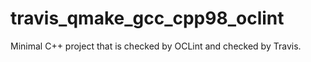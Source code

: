 # travis_qmake_gcc_cpp98_oclint
Minimal C++ project that is checked by OCLint and checked by Travis.
